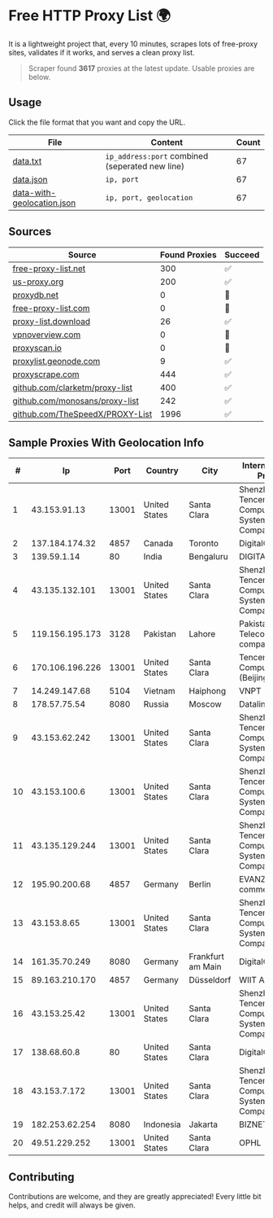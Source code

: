 
# Free HTTP Proxy List 🌍

It is a lightweight project that, every 10 minutes, scrapes lots of free-proxy sites, validates if it works, and serves a clean proxy list.


> Scraper found **3617** proxies at the latest update. Usable proxies are below.

## Usage

Click the file format that you want and copy the URL.


|File|Content|Count|
|----|-------|-----|
|[data.txt](https://raw.githubusercontent.com/themiralay/Proxy-List-World/master/data.txt)|`ip_address:port` combined (seperated new line)|67|
|[data.json](https://raw.githubusercontent.com/themiralay/Proxy-List-World/master/data.json)|`ip, port`|67|
|[data-with-geolocation.json](https://raw.githubusercontent.com/themiralay/Proxy-List-World/master/data-with-geolocation.json)|`ip, port, geolocation`|67|

## Sources

|Source|Found Proxies|Succeed|
|------|-------------|-------|
|[free-proxy-list.net](https://free-proxy-list.net)|300|✅|
|[us-proxy.org](https://www.us-proxy.org)|200|✅|
|[proxydb.net](http://proxydb.net)|0|🚫|
|[free-proxy-list.com](https://free-proxy-list.com/?page=&port=&type%5B%5D=http&type%5B%5D=https&up_time=0&search=Search)|0|🚫|
|[proxy-list.download](https://www.proxy-list.download/HTTP)|26|✅|
|[vpnoverview.com](https://vpnoverview.com/privacy/anonymous-browsing/free-proxy-servers)|0|🚫|
|[proxyscan.io](https://www.proxyscan.io)|0|🚫|
|[proxylist.geonode.com](https://proxylist.geonode.com/api/proxy-list?limit=300&page=1&sort_by=lastChecked&sort_type=desc&protocols=http,https)|9|✅|
|[proxyscrape.com](https://api.proxyscrape.com/v2/?request=displayproxies&protocol=http&timeout=10000&country=all&ssl=all&anonymity=all)|444|✅|
|[github.com/clarketm/proxy-list](https://raw.githubusercontent.com/clarketm/proxy-list/master/proxy-list-raw.txt)|400|✅|
|[github.com/monosans/proxy-list](https://raw.githubusercontent.com/monosans/proxy-list/main/proxies/http.txt)|242|✅|
|[github.com/TheSpeedX/PROXY-List](https://raw.githubusercontent.com/TheSpeedX/PROXY-List/master/http.txt)|1996|✅|


## Sample Proxies With Geolocation Info

|#|Ip|Port|Country|City|Internet Service Provider|
|-|--|----|-------|----|-------------------------|
|1|43.153.91.13|13001|United States|Santa Clara|Shenzhen Tencent Computer Systems Company Limited|
|2|137.184.174.32|4857|Canada|Toronto|DigitalOcean, LLC|
|3|139.59.1.14|80|India|Bengaluru|DIGITALOCEAN|
|4|43.135.132.101|13001|United States|Santa Clara|Shenzhen Tencent Computer Systems Company Limited|
|5|119.156.195.173|3128|Pakistan|Lahore|Pakistan Telecommuication company limited|
|6|170.106.196.226|13001|United States|Santa Clara|Tencent Cloud Computing (Beijing) Co|
|7|14.249.147.68|5104|Vietnam|Haiphong|VNPT|
|8|178.57.75.54|8080|Russia|Moscow|Dataline Ltd|
|9|43.153.62.242|13001|United States|Santa Clara|Shenzhen Tencent Computer Systems Company Limited|
|10|43.153.100.6|13001|United States|Santa Clara|Shenzhen Tencent Computer Systems Company Limited|
|11|43.135.129.244|13001|United States|Santa Clara|Shenzhen Tencent Computer Systems Company Limited|
|12|195.90.200.68|4857|Germany|Berlin|EVANZO e-commerce GmbH|
|13|43.153.8.65|13001|United States|Santa Clara|Shenzhen Tencent Computer Systems Company Limited|
|14|161.35.70.249|8080|Germany|Frankfurt am Main|DigitalOcean, LLC|
|15|89.163.210.170|4857|Germany|Düsseldorf|WIIT AG|
|16|43.153.25.42|13001|United States|Santa Clara|Shenzhen Tencent Computer Systems Company Limited|
|17|138.68.60.8|80|United States|Santa Clara|DigitalOcean, LLC|
|18|43.153.7.172|13001|United States|Santa Clara|Shenzhen Tencent Computer Systems Company Limited|
|19|182.253.62.254|8080|Indonesia|Jakarta|BIZNET|
|20|49.51.229.252|13001|United States|Santa Clara|OPHL|



## Contributing

Contributions are welcome, and they are greatly appreciated! Every
little bit helps, and credit will always be given.

